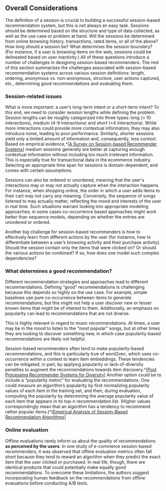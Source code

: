 ## Overall Considerations

The definition of a session is crucial to building a successful session-based recommendation system, but this is not always an easy task. Sessions should be determined based on the structure and type of data collected, as well as the use case or problem at hand. Will the sessions be determined from online browsing history, transactions, rated items, or all of the above? How long should a session be? What determines the session boundary? (For instance, if a user is browsing items on the web, sessions could be delineated based on user inactivity.) All of these questions introduce a number of challenges in designing session-based recommenders. The rest of this section summarizes the challenges associated with session-based recommendation systems across various session definitions: length, ordering, anonymous vs. non-anonymous, structure, user actions captured, etc., determining good recommendations and evaluating them.

### Session-related issues
What is more important: a user’s long-term intent or a short-term intent? To this end, we need to consider session lengths while defining the problem. Session lengths can be roughly categorized into three types: long (> 10 interactions), medium (4-9 interactions) and short (<4 interactions). While more interactions could provide more contextual information, they may also introduce noise, leading to  poor performance. Similarly, shorter sessions yield only a limited amount of information and, consequently, less context. Based on empirical evidence,^[[A Survey on Session-based Recommender Systems](https://arxiv.org/abs/1902.04864)] medium sessions generally are better at capturing enough contextual information without including too much irrelevant information. This is especially true for transactional data in the ecommerce industry. Selecting an appropriate time span for sessions is domain-dependent, and comes with certain assumptions.

Sessions can also be ordered or unordered, meaning that the user's interactions may or may not actually capture when the interaction happens. For instance, when shopping online, the order in which a user adds items to their cart may not carry any meaning. Conversely, the sequence of songs listened to may actually matter, reflecting the mood and interests of the user in real time. Such situations warrant looking into appropriate modeling approaches; in some cases co-occurrence based approaches might work better than sequence models, depending on whether the entries are unordered or ordered.

Another big challenge for session-based recommenders is how to effectively learn from different actions by the user (for instance, how to differentiate between a user’s browsing activity and their purchase activity). Should the session contain only the items that were clicked on? Or should the various actions be combined? If so, how does one model such complex dependencies?

### What determines a good recommendation?
Different recommendation strategies and approaches lead to different recommendations. Defining “good” recommendations is challenging because this depends so highly on the use case. For example, simple baselines use pure co-occurrence between items to generate recommendations, but this might not help a user discover new or lesser known items that might be of interest to them. Additionally, an emphasis on popularity can lead to recommendations that are not diverse.

This is highly relevant in regard to music recommendations. At times, a user may be in the mood to listen to the “most popular” songs, but at other times they are looking to discover something new, in which case popularity-based recommendations are likely not helpful.

Session-based recommenders often tend to make popularity-based recommendations, and this is particularly true of word2vec, which uses co-occurrence within a context to learn item embeddings. These tendencies can be mitigated, in part, by applying popularity or lack-of-diversity penalties to augment the recommendations towards item discovery.^[[Post Processing Recommender Systems for Diversity](https://dl.acm.org/doi/10.1145/3097983.3098173)]  Another option could be to include a “popularity metric” for evaluating the recommendations. One could measure an algorithm’s popularity by first normalizing popularity values of each item in the training set, and then, during evaluation, computing the popularity by determining the average popularity value of each item that appears in its top-n recommendation list. (Higher values correspondingly mean that an algorithm has a tendency to recommend rather popular items.)^[[Empirical Analysis of Session-Based Recommendation Algorithms](https://arxiv.org/abs/1910.12781)]

### Online evaluation
Offline evaluations rarely inform us about the quality of recommendations **as perceived by the users**. In one study of e-commerce session-based recommenders, it was observed that offline evaluation metrics often fall short because they tend to reward an algorithm when they predict the exact item that the user clicked or purchased. In real life, though, there are identical products that could potentially make equally good recommendations. To overcome these limitations, the authors suggest incorporating human feedback on the recommendations from offline evaluations before conducting A/B tests.
